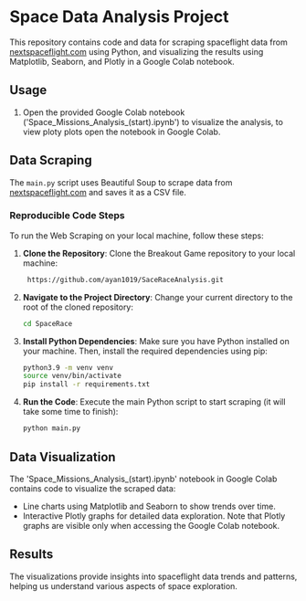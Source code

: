 # Space Data Analysis Project

This repository contains code and data for scraping spaceflight data from [nextspaceflight.com](https://nextspaceflight.com/) using Python, and visualizing the results using Matplotlib, Seaborn, and Plotly in a Google Colab notebook.

## Usage

1. Open the provided Google Colab notebook ('Space_Missions_Analysis_(start).ipynb') to visualize the analysis, to view ploty plots open the notebook in Google Colab.

## Data Scraping

The `main.py` script uses Beautiful Soup to scrape data from [nextspaceflight.com](https://nextspaceflight.com/) and saves it as a CSV file.

### Reproducible Code Steps

To run the Web Scraping on your local machine, follow these steps:

1. **Clone the Repository**: Clone the Breakout Game repository to your local machine:

    ```bash
     https://github.com/ayan1019/SaceRaceAnalysis.git
    ```

2. **Navigate to the Project Directory**: Change your current directory to the root of the cloned repository:

    ```bash
    cd SpaceRace
    ```

3. **Install Python Dependencies**: Make sure you have Python installed on your machine. Then, install the required dependencies using pip:

    ```bash
    python3.9 -m venv venv
    source venv/bin/activate
    pip install -r requirements.txt
    ```

4. **Run the Code**: Execute the main Python script to start scraping (it will take some time to finish):

    ```bash
    python main.py
    ```

## Data Visualization

The 'Space_Missions_Analysis_(start).ipynb' notebook in Google Colab contains code to visualize the scraped data:

- Line charts using Matplotlib and Seaborn to show trends over time.
- Interactive Plotly graphs for detailed data exploration. Note that Plotly graphs are visible only when accessing the Google Colab notebook.

## Results

The visualizations provide insights into spaceflight data trends and patterns, helping us understand various aspects of space exploration.
